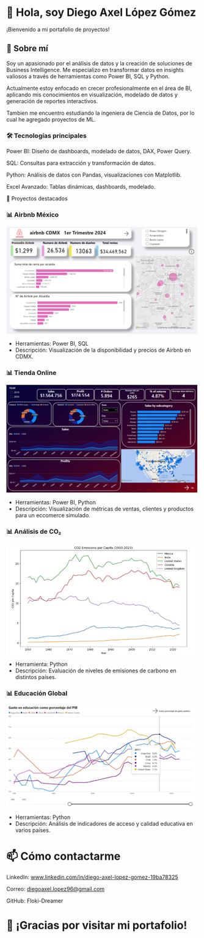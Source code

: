 # 👋 Hola, soy Diego Axel López Gómez
¡Bienvenido a mi portafolio de proyectos!

## 🚀 Sobre mí
Soy un apasionado por el análisis de datos y la creación de soluciones de Business Intelligence. Me especializo en transformar datos en insights valiosos a través de herramientas como Power BI, SQL y Python.

Actualmente estoy enfocado en crecer profesionalmente en el área de BI, aplicando mis conocimientos en visualización, modelado de datos y generación de reportes interactivos.

Tambien me encuentro estudiando la ingeniera de Ciencia de Datos, por lo cual he agregado proyectos de ML.

### 🛠️ Tecnologías principales
Power BI: Diseño de dashboards, modelado de datos, DAX, Power Query.

SQL: Consultas para extracción y transformación de datos.

Python: Análisis de datos con Pandas, visualizaciones con Matplotlib.

Excel Avanzado: Tablas dinámicas, dashboards, modelado.

📂 Proyectos destacados

### 📊 Airbnb México
<img src="dashboard_airbnb.png" alt="Dashboard de Airbnb" width="500"/>

- Herramientas: Power BI, SQL
- Descripción: Visualización de la disponibilidad y precios de Airbnb en CDMX.
  
### 📊 Tienda Online
<img src="dashboard_onlinestore.png" alt="Dashboard de Airbnb" width="500"/>

- Herramientas: Power BI, Python
- Descripción: Visualización de métricas de ventas, clientes y productos para un eccomerce simulado.
  
### 📊 Análisis de CO₂
<img src="AnalisisCO2.png" alt="Analisis de CO2" width="500"/>

- Herramienta: Python
- Descripción: Evaluación de niveles de emisiones de carbono en distintos países.	


### 📊 Educación Global	
<img src="analisiseducacion.png" alt="Analisis de Educacion" width="500"/>

- Herramientas: Python
- Descripción: Análisis de indicadores de acceso y calidad educativa en varios países.

# 📫 Cómo contactarme
LinkedIn: www.linkedin.com/in/diego-axel-lopez-gomez-19ba78325

Correo: diegoaxel.lopez96@gmail.com

GitHub: Floki-Dreamer

# 🚀 ¡Gracias por visitar mi portafolio!

